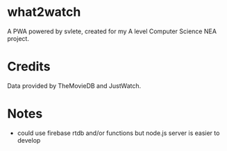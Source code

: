 # what2watch

A PWA powered by svlete, created for my A level Computer Science NEA project.

# Credits

Data provided by TheMovieDB and JustWatch.

# Notes

- could use firebase rtdb and/or functions but node.js server is easier to develop